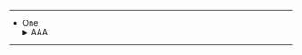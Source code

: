 

---

* <summary>One</summary><details>
  * <summary>AAA</summary><details>
    * 1aaa
    * 2aaa
						
---
